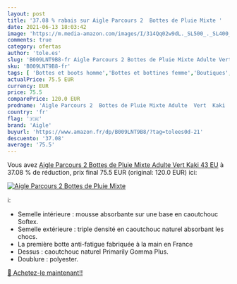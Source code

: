 ```yaml
---
layout: post
title: '37.08 % rabais sur Aigle Parcours 2  Bottes de Pluie Mixte '
date: 2021-06-13 18:03:42
image: 'https://m.media-amazon.com/images/I/314Qq02w9dL._SL500_._SL400_.jpg'
comments: true
category: ofertas
author: 'tole.es'
slug: 'B009LNT9B8-fr Aigle Parcours 2 Bottes de Pluie Mixte Adulte Vert Kaki 43 EU'
sku: 'B009LNT9B8-fr'
tags: [ 'Bottes et boots homme','Bottes et bottines femme','Boutiques','Chaussures','Chaussures et Sacs','Chaussures femme','Chaussures homme','Custom Stores','aigle', ]
actualPrice: 75.5 EUR
currency: EUR
price: 75.5
comparePrice: 120.0 EUR
prodname: 'Aigle Parcours 2  Bottes de Pluie Mixte Adulte  Vert  Kaki  43 EU'
country: 'fr'
flag: '🇫🇷'
brand: 'Aigle'
buyurl: 'https://www.amazon.fr/dp/B009LNT9B8/?tag=tolees0d-21'
descuento: '37.08'
average: '75.5'
---
```


Vous avez [Aigle Parcours 2  Bottes de Pluie Mixte Adulte  Vert  Kaki  43 EU](https://www.amazon.fr/dp/B009LNT9B8/?tag=tolees0d-21)  à  37.08 % de réduction, prix final  75.5 EUR (original: 120.0 EUR) ici:

[![Aigle Parcours 2  Bottes de Pluie Mixte ](https://m.media-amazon.com/images/I/314Qq02w9dL._SL500_._SL400_.jpg)](https://www.amazon.fr/dp/B009LNT9B8/?tag=tolees0d-21)

ℹ️:

- Semelle intérieure : mousse absorbante sur une base en caoutchouc Softex.
- Semelle extérieure : triple densité en caoutchouc naturel absorbant les chocs.
- La première botte anti-fatigue fabriquée à la main en France
- Dessus : caoutchouc naturel Primarily Gomma Plus.
- Doublure : polyester.

[🛒 Achetez-le maintenant!!](https://www.amazon.fr/dp/B009LNT9B8/?tag=tolees0d-21)
